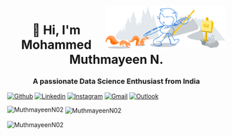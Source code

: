 <img width="55%" align="right" alt="Github" src="https://raw.githubusercontent.com/MuthmayeenN02/testrepo/a2c8fcda89d814a3308056ce3a5e3a97d17a7ee3/git-header.svg" />

<h1 align="center"> 👋 Hi, I'm Mohammed Muthmayeen N. </h1>
<h3 align="center">A passionate Data Science Enthusiast from India</h3>

[![Github](https://img.shields.io/badge/-Github-000?style=flat&logo=Github&logoColor=white)](https://github.com/MuthmayeenN02)
[![Linkedin](https://img.shields.io/badge/-LinkedIn-blue?style=flat&logo=Linkedin&logoColor=white)](https://www.linkedin.com/in/mohammedmuthmayeenn17/)
[![Instagram](https://img.shields.io/badge/-Instagram-c13584?style=flat&labelColor=c13584&logo=instagram&logoColor=white)](https://www.instagram.com/muthmayeen04/)
[![Gmail](https://img.shields.io/badge/-Gmail-c14438?style=flat&logo=Gmail&logoColor=white)](mailto:mohammedmuthmayeenn@gmail.com)
[![Outlook](https://img.shields.io/badge/-Twitter-0078D4?style=flat&logo=Twitter&logoColor=white)](https://twitter.com/MuthmayeenN)


<!--
**MuthmayeenN02/MuthmayeenN02** is a ✨ _special_ ✨ repository because its `README.md` (this file) appears on your GitHub profile.

Here are some ideas to get you started:

- 🔭 I’m currently working on ...
- 🌱 I’m currently learning ...
- 👯 I’m looking to collaborate on ...
- 🤔 I’m looking for help with ...
- 💬 Ask me about ...
- 📫 How to reach me: ...
- 😄 Pronouns: ...
- ⚡ Fun fact: ...
-->
<p><img align="left" src="https://github-readme-stats.vercel.app/api/top-langs?username=MuthmayeenN02&show_icons=true&locale=en&layout=compact" alt="MuthmayeenN02" /></p>

<p>&nbsp;<img align="center" src="https://github-readme-stats.vercel.app/api?username=MuthmayeenN02&show_icons=true&locale=en" alt="MuthmayeenN02" /></p>

<p><img align="center" src="https://github-readme-streak-stats.herokuapp.com/?user=MuthmayeenN02&" alt="MuthmayeenN02" /></p>
